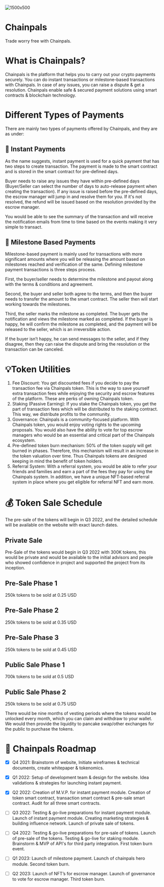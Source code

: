 ![1500x500](https://user-images.githubusercontent.com/105769583/180224186-105d89a4-61f5-4ccb-b453-6d9cc652da12.jpg)
# Chainpals
Trade worry free with Chainpals.
# What is Chainpals?
Chainpals is the platform that helps you to carry out your crypto payments securely. You can do instant transactions or milestone-based transactions with Chainpals. In case of any issues, you can raise a dispute & get a resolution. Chainpals enable safe & secured payment solutions using smart contracts & blockchain technology.
# Different Types of Payments
There are mainly two types of payments offered by Chainpals, and they are as under:

## 💸 Instant Payments
As the name suggests, instant payment is used for a quick payment that has two steps to create transaction. The payment is made to the smart contract and is stored in the smart contract for pre-defined days. 

Buyer needs to raise any issues they have within pre-defined days (Buyer/Seller can select the number of days to auto-release payment when creating the transaction). If any issue is raised before the pre-defined days, the escrow manager will jump in and resolve them for you. If it's not resolved, the refund will be issued based on the resolution provided by the escrow manager. 

You would be able to see the summary of the transaction and will receive the notification emails from time to time based on the events making it very simple to transact.

## 📝 Milestone Based Payments

Milestone-based payment is mainly used for transactions with more significant amounts where you will be releasing the amount based on milestones reached and verification of the same. Defining milestone payment transactions is three steps process.

First, the buyer/seller needs to determine the milestone and payout along with the terms & conditions and agreement. 

Second, the buyer and seller both agree to the terms, and then the buyer needs to transfer the amount to the smart contract. The seller then will start working towards the milestones.

Third, the seller marks the milestone as completed. The buyer gets the notification and views the milestone marked as completed. If the buyer is happy, he will confirm the milestone as completed, and the payment will be released to the seller, which is an irreversible action.

If the buyer isn’t happy, he can send messages to the seller, and if they disagree, then they can raise the dispute and bring the resolution or the transaction can be canceled.

# 💡Token Utilities

1) Fee Discount:  You get discounted fees if you decide to pay the transaction fee via Chainpals token. This is the way to save yourself extra transaction fees while enjoying the security and escrow features of the platform. These are perks of owning Chainpals token.
2) Staking (Passive Earning): If you stake the Chainpals token, you get the part of transaction fees which will be distributed to the staking contract. This way, we distribute profits to the community.
3) Governance: Chainpals is a community-focused platform. With Chainpals token, you would enjoy voting rights to the upcoming proposals. You would also have the ability to vote for top escrow managers who would be an essential and critical part of the Chainpals ecosystem.
4) Pre-defined token burn mechanism: 50% of the token supply will get burned in phases. Therefore, this mechanism will result in an increase in the token valuation over time. Thus Chainpals tokens are designed keeping in mind the benefit of token holders.
5) Referral System: With a referral system, you would be able to refer your friends and families and earn a part of the fees they pay for using the Chainpals system. In addition, we have a unique NFT-based referral system in place where you get eligible for referral NFT and earn more.

# 💰 Token Sale Schedule

The pre-sale of the tokens will begin in Q3 2022, and the detailed schedule will be available on the website with exact launch dates.

## Private Sale
Pre-Sale of the tokens would begin in Q3 2022 with 300K tokens, this would be private and would be available to the initial advisors and people who showed confidence in project and supported the project from its inception. 

## Pre-Sale Phase 1
250k tokens to be sold at 0.25 USD

## Pre-Sale Phase 2
250k tokens to be sold at 0.35 USD

## Pre-Sale Phase 3
250k tokens to be sold at 0.45 USD

## Public Sale Phase 1
700k tokens to be sold at 0.5 USD

## Public Sale Phase 2
250k tokens to be sold at 0.75 USD

There would be nine months of vesting periods where the tokens would be unlocked every month, which you can claim and withdraw to your wallet. We would then provide the liquidity to pancake swap/other exchanges for the public to purchase the tokens.

# 📐 Chainpals Roadmap
- [x] Q4 2021: Brainstorm of website, Initiate wireframes & technical documents, create whitepaper & tokenomics.
- [x] Q1 2022: Setup of development team & design for the website. Idea validations & strategies for launching instant payment.
- [x] Q2 2022: Creation of M.V.P. for instant payment module. Creation of token smart contract, transaction smart contract & pre-sale smart contract. Audit for all three smart contracts. 
- [ ] Q3 2022: Testing & go-live preparations for instant payment module. Launch of instant payment module. Creating marketing strategies & building influence network. Launch of private sale of tokens.
- [ ] Q4 2022: Testing & go-live preparations for pre-sale of tokens. Launch of pre-sale of the tokens. Testing & go-live for staking module. Brainstorm & MVP of API's for third party integration. First token burn event.
- [ ] Q1 2023: Launch of milestone payment. Launch of chainpals hero module. Second token burn. 
- [ ] Q2 2023: Launch of NFT’s for escrow manager. Launch of governance to vote for escrow manager. Third token burn. 

